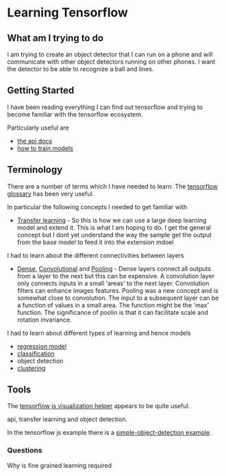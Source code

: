 # Learning Tensorflow

## What am I trying to do

I am trying to create an object detector that I can run on a phone and will communicate with other object detectors running on other phones.
I want the detector to be able to recognize a ball and lines.

## Getting Started

I have been reading everything I can find out tensorflow and trying to become familiar with the tensorflow ecosystem.

Particularly useful are
- [the api docs](https://js.tensorflow.org/api/latest)
- [how to train models](https://www.tensorflow.org/js/guide/train_model)

## Terminology

There are a number of terms which I have needed to learn.  The [tensorflow glossary](https://developers.google.com/machine-learning/glossary/) has been very useful.

In particular the following concepts I needed to get familiar with
- [Transfer learning](https://developers.google.com/machine-learning/glossary/#transfer_learning) - So this is how we can use a large deep learning model and extend it. This is what I am hoping to do.   I get the general concept but I dont yet understand the way the sample get the output from the base model to feed it into the extension mdoel

I had to learn about the different connectivities between layers
- [Dense](https://developers.google.com/machine-learning/glossary/#dense_layer), [Convolutional](https://developers.google.com/machine-learning/glossary/#convolutional_layer) and [Pooling](https://developers.google.com/machine-learning/glossary/#pooling) - Dense layers connect all outputs from a layer to the next but this can be expensive. A convolution layer only connects inputs in a small 'areas' to the next layer. Convolution filters  can enhance images features.  Pooling was a new concept and is somewhat close to convolution.  The input to a subsequent layer can be a function of values in a small area.  The function might be the 'max' function.  The significance of poolin is that it can facilitate scale and rotation invariance. 

I had to learn about different types of learning and hence models
- [regression model](https://developers.google.com/machine-learning/glossary/#regression_model)
- [classification](https://developers.google.com/machine-learning/glossary/#classification_model) 
- object detection
- [clustering](https://developers.google.com/machine-learning/glossary/#clustering)

## Tools
The [tensorflow js visualization helper](https://js.tensorflow.org/api_vis/latest/) appears to be quite useful.

api, 
transfer learning and object detection.


In the tensorflow js example there is a [simple-object-detection example](https://github.com/tensorflow/tfjs-examples/tree/master/simple-object-detection).


### Questions 

Why is fine grained learning required
